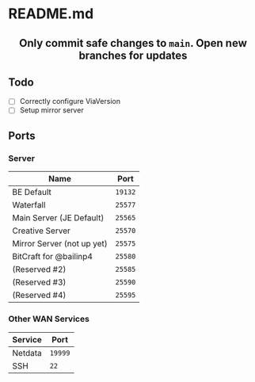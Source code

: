 # README.md

<center>

## Only commit safe changes to `main`. Open new branches for updates

</center>

## Todo

- [ ] Correctly configure ViaVersion
- [ ] Setup mirror server

## Ports

### Server

| Name                       | Port    |
|----------------------------|---------|
| BE Default                 | `19132` |
| Waterfall                  | `25577` |
| Main Server (JE Default)   | `25565` |
| Creative Server            | `25570` |
| Mirror Server (not up yet) | `25575` |
| BitCraft for @bailinp4     | `25580` |
| (Reserved #2)              | `25585` |
| (Reserved #3)              | `25590` |
| (Reserved #4)              | `25595` |

### Other WAN Services

| Service | Port    |
|---------|---------|
| Netdata | `19999` |
| SSH     | `22`    |
